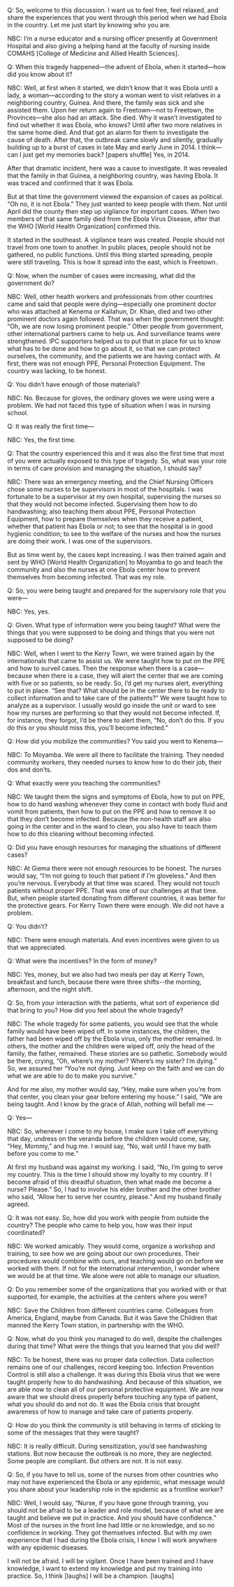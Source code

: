 Q: So, welcome to this discussion. I want us to feel free, feel relaxed, and share the experiences that you went through this period when we had Ebola in the country. Let me just start by knowing who you are.

NBC: I’m a nurse educator and a nursing officer presently at Government Hospital and also giving a helping hand at the faculty of nursing inside COMAHS [College of Medicine and Allied Health Sciences].

Q: When this tragedy happened—the advent of Ebola, when it started—how did you know about it?

NBC: Well, at first when it started, we didn’t know that it was Ebola until a lady, a woman—according to the story a woman went to visit relatives in a neighboring country, Guinea. And there, the family was sick and she assisted them. Upon her return again to Freetown—not to Freetown, the Provinces—she also had an attack. She died. Why it wasn’t investigated to find out whether it was Ebola, who knows? Until after two more relatives in the same home died. And that got an alarm for them to investigate the cause of death. After that, the outbreak came slowly and silently, gradually building up to a burst of cases in late May and early June in 2014. I think—can I just get my memories back? [papers shuffle] Yes, in 2014.

After that dramatic incident, here was a cause to investigate. It was revealed that the family in that Guinea, a neighboring country, was having Ebola. It was traced and confirmed that it was Ebola.

But at that time the government viewed the expansion of cases as political. “Oh no, it is not Ebola.” They just wanted to keep people with them. Not until April did the county then step up vigilance for important cases. When two members of that same family died from the Ebola Virus Disease, after that the WHO [World Health Organization] confirmed this.

It started in the southeast. A vigilance team was created. People should not travel from one town to another. In public places, people should not be gathered, no public functions. Until this thing started spreading, people were still traveling. This is how it spread into the east, which is Freetown.

Q: Now, when the number of cases were increasing, what did the government do?

NBC: Well, other health workers and professionals from other countries came and said that people were dying—especially one prominent doctor who was attached at Kenema or Kailahun, Dr. Khan, died and two other prominent doctors again followed. That was when the government thought: “Oh, we are now losing prominent people.” Other people from government, other international partners came to help us. And surveillance teams were strengthened. IPC supporters helped us to put that in place for us to know what has to be done and how to go about it, so that we can protect ourselves, the community, and the patients we are having contact with. At first, there was not enough PPE, Personal Protection Equipment. The country was lacking, to be honest.

Q: You didn’t have enough of those materials?

NBC: No. Because for gloves, the ordinary gloves we were using were a problem. We had not faced this type of situation when I was in nursing school.

Q: It was really the first time—

NBC: Yes, the first time.

Q: That the country experienced this and it was also the first time that most of you were actually exposed to this type of tragedy. So, what was your role in terms of care provision and managing the situation, I should say?

NBC: There was an emergency meeting, and the Chief Nursing Officers chose some nurses to be supervisors in most of the hospitals. I was fortunate to be a supervisor at my own hospital, supervising the nurses so that they would not become infected. Supervising them how to do handwashing; also teaching them about PPE, Personal Protection Equipment, how to prepare themselves when they receive a patient, whether that patient has Ebola or not; to see that the hospital is in good hygienic condition; to see to the welfare of the nurses and how the nurses are doing their work. I was one of the supervisors.

But as time went by, the cases kept increasing. I was then trained again and sent by WHO [World Health Organization] to Moyamba to go and teach the community and also the nurses at one Ebola center how to prevent themselves from becoming infected. That was my role.

Q: So, you were being taught and prepared for the supervisory role that you were—

NBC: Yes, yes.

Q: Given. What type of information were you being taught? What were the things that you were supposed to be doing and things that you were not supposed to be doing?

NBC: Well, when I went to the Kerry Town, we were trained again by the internationals that came to assist us. We were taught how to put on the PPE and how to surveil cases. Then the response when there is a case—because when there is a case, they will alert the center that we are coming with five or so patients, so be ready. So, I’d get my nurses alert, everything to put in place. “See that? What should be in the center there to be ready to collect information and to take care of the patients?” We were taught how to analyze as a supervisor.  I usually would go inside the unit or ward to see how my nurses are performing so that they would not become infected. If, for instance, they forgot, I’d be there to alert them, “No, don’t do this. If you do this or you should miss this, you’ll become infected.”

Q:  How did you mobilize the communities? You said you went to Kenema—

NBC: To Moyamba. We were all there to facilitate the training. They needed community workers, they needed nurses to know how to do their job, their dos and don’ts.

Q: What exactly were you teaching the communities?

NBC: We taught them the signs and symptoms of Ebola, how to put on PPE, how to do hand washing whenever they come in contact with body fluid and vomit from patients, then how to put on the PPE and how to remove it so that they don’t become infected. Because the non-health staff are also going in the center and in the ward to clean, you also have to teach them how to do this cleaning without becoming infected.

Q: Did you have enough resources for managing the situations of different cases?

NBC: At Giema there were not enough resources to be honest. The nurses would say, “I’m not going to touch that patient if I’m gloveless.” And then you’re nervous. Everybody at that time was scared. They would not touch patients without proper PPE. That was one of our challenges at that time. But, when people started donating from different countries, it was better for the protective gears. For Kerry Town there were enough. We did not have a problem.

Q: You didn’t?

NBC: There were enough materials. And even incentives were given to us that we appreciated.

Q: What were the incentives? In the form of money?

NBC: Yes, money, but we also had two meals per day at Kerry Town, breakfast and lunch, because there were three shifts--the morning, afternoon, and the night shift.

Q: So, from your interaction with the patients, what sort of experience did that bring to you? How did you feel about the whole tragedy?

NBC: The whole tragedy for some patients, you would see that the whole family would have been wiped off. In some instances, the children, the father had been wiped off by the Ebola virus, only the mother remained. In others, the mother and the children were wiped off, only the head of the family, the father, remained. These stories are so pathetic. Somebody would be there, crying, “Oh, where’s my mother? Where’s my sister? I’m dying.” So, we assured her  “You’re not dying. Just keep on the faith and we can do what we are able to do to make you survive.”

And for me also, my mother would say, “Hey, make sure when you’re from that center, you clean your gear before entering my house.” I said, “We are being taught. And I know by the grace of Allah, nothing will befall me —

Q: Yes—

NBC: So, whenever I come to my house, I make sure I take off everything that day, undress on the veranda before the children would come, say, “Hey, Mommy,” and hug me. I would say, “No, wait until I have my bath before you come to me.”

At first my husband was against my working. I said, “No, I’m going to serve my country. This is the time I should show my loyalty to my country. If I become afraid of this dreadful situation, then what made me become a nurse? Please.” So, I had to involve his elder brother and the other brother who said, “Allow her to serve her country, please.” And my husband finally agreed.

Q: It was not easy. So, how did you work with people from outside the country? The people who came to help you, how was their input coordinated?

NBC: We worked amicably. They would come, organize a workshop and training, to see how we are going about our own procedures. Their procedures would combine with ours, and teaching would go on before we worked with them. If not for the international intervention, I wonder where we would be at that time. We alone were not able to manage our situation.

Q: Do you remember some of the organizations that you worked with or that supported, for example, the activities at the centers where you were?

NBC: Save the Children from different countries came. Colleagues from America, England, maybe from Canada. But it was Save the Children that manned the Kerry Town station, in partnership with the WHO.

Q: Now, what do you think you managed to do well, despite the challenges during that time? What were the things that you learned that you did well?

NBC: To be honest, there was no proper data collection. Data collection remains one of our challenges, record keeping too. Infection Prevention Control is still also a challenge. It was during this Ebola virus that we were taught properly how to do handwashing. And because of this situation, we are able now to clean all of our personal protective equipment. We are now aware that we should dress properly before touching any type of patient, what you should do and not do. It was the Ebola crisis that brought awareness of how to manage and take care of patients properly.

Q: How do you think the community is still behaving in terms of sticking to some of the messages that they were taught?

NBC: It is really difficult. During sensitization, you’d see handwashing stations. But now because the outbreak is no more, they are neglected. Some people are compliant. But others are not. It is not easy.

Q: So, if you have to tell us, some of the nurses from other countries who may not have experienced the Ebola or any epidemic, what message would you share about your leadership role in the epidemic as a frontline worker?

NBC: Well, I would say, “Nurse, if you have gone through training, you should not be afraid to be a leader and role model, because of what we are taught and believe we put in practice. And you should have confidence.” Most of the nurses in the front line had little or no knowledge, and so no confidence in working. They got themselves infected. But with my own experience that I had during the Ebola crisis, I know I will work anywhere with any epidemic diseases.

I will not be afraid. I will be vigilant. Once I have been trained and I have knowledge, I want to extend my knowledge and put my training into practice. So, I think [laughs] I will be a champion. [laughs]
